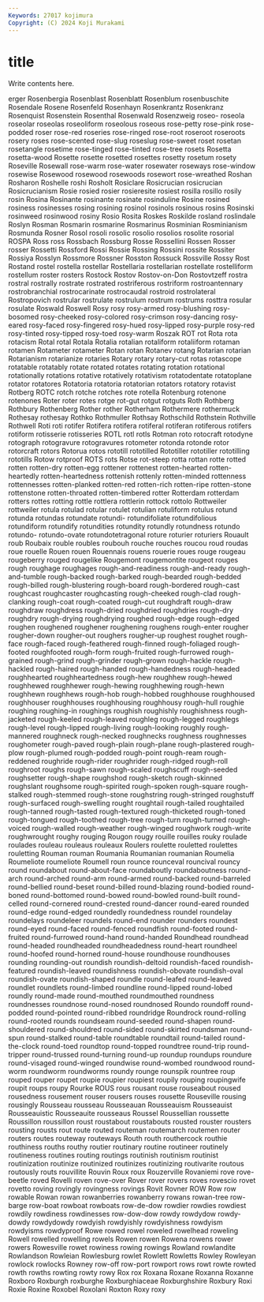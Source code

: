```yaml
---
Keywords: 27017 kojimura
Copyright: (C) 2024 Koji Murakami
---
```


# title

Write contents here.



erger Rosenbergia Rosenblast Rosenblatt Rosenblum rosenbuschite Rosendale Rosene Rosenfeld
Rosenhayn Rosenkrantz Rosenkranz Rosenquist Rosenstein Rosenthal Rosenwald Rosenzweig roseo- roseola
roseolar roseolas roseoliform roseolous roseous rose-petty rose-pink rose-podded roser rose-red
roseries rose-ringed rose-root roseroot roseroots rosery roses rose-scented rose-slug roseslug
rose-sweet roset rosetan rosetangle rosetime rose-tinged rose-tinted rose-tree rosets Rosetta
rosetta-wood Rosette rosette rosetted rosettes rosetty rosetum rosety Roseville Rosewall
rose-warm rose-water rosewater roseways rose-window rosewise Rosewood rosewood rosewoods rosewort
rose-wreathed Roshan Rosharon Roshelle roshi Rosholt Rosiclare Rosicrucian rosicrucian Rosicrucianism
Rosie rosied rosier rosieresite rosiest rosilla rosillo rosily rosin Rosina
Rosinante rosinante rosinate rosinduline Rosine rosined rosiness rosinesses rosing rosining
rosinol rosinols rosinous rosins Rosinski rosinweed rosinwood rosiny Rosio Rosita
Roskes Roskilde rosland roslindale Roslyn Rosman Rosmarin rosmarine Rosmarinus Rosminian
Rosminianism Rosmunda Rosner Rosol rosoli rosolic rosolio rosolios rosolite rosorial
ROSPA Ross ross Rossbach Rossburg Rosse Rossellini Rossen Rosser rosser
Rossetti Rossford Rossi Rossie Rossing Rossini rossite Rossiter Rossiya Rosslyn
Rossmore Rossner Rosston Rossuck Rossville Rossy Rost Rostand rostel rostella
rostellar Rostellaria rostellarian rostellate rostelliform rostellum roster rosters Rostock Rostov
Rostov-on-Don Rostovtzeff rostra rostral rostrally rostrate rostrated rostriferous rostriform rostroantennary
rostrobranchial rostrocarinate rostrocaudal rostroid rostrolateral Rostropovich rostrular rostrulate rostrulum rostrum
rostrums rosttra rosular rosulate Roswald Roswell Rosy rosy rosy-armed rosy-blushing
rosy-bosomed rosy-cheeked rosy-colored rosy-crimson rosy-dancing rosy-eared rosy-faced rosy-fingered rosy-hued rosy-lipped
rosy-purple rosy-red rosy-tinted rosy-tipped rosy-toed rosy-warm Roszak ROT rot Rota
rota rotacism Rotal rotal Rotala Rotalia rotalian rotaliform rotaliiform rotaman
rotamen Rotameter rotameter Rotan rotan Rotanev rotang Rotarian rotarian Rotarianism
rotarianize rotaries Rotary rotary rotary-cut rotas rotascope rotatable rotatably rotate
rotated rotates rotating rotation rotational rotationally rotations rotative rotatively rotativism
rotatodentate rotatoplane rotator rotatores Rotatoria rotatoria rotatorian rotators rotatory rotavist
Rotberg ROTC rotch rotche rotches rote rotella Rotenburg rotenone rotenones
Roter roter rotes rotge rot-gut rotgut rotguts Roth Rothberg Rothbury
Rothenberg Rother rother Rotherham Rothermere rothermuck Rothesay rothesay Rothko Rothmuller
Rothsay Rothschild Rothstein Rothville Rothwell Roti roti rotifer Rotifera rotifera
rotiferal rotiferan rotiferous rotifers rotiform rotisserie rotisseries ROTL rotl rotls
Rotman roto rotocraft rotodyne rotograph rotogravure rotogravures rotometer rotonda rotonde
rotor rotorcraft rotors Rotorua rotos rototill rototilled Rototiller rototiller rototilling
rototills Rotow rotproof ROTS rots Rotse rot-steep rotta rottan rotte
rotted rotten rotten-dry rotten-egg rottener rottenest rotten-hearted rotten-heartedly rotten-heartedness rottenish
rottenly rotten-minded rottenness rottennesses rotten-planked rotten-red rotten-rich rotten-ripe rotten-stone rottenstone
rotten-throated rotten-timbered rotter Rotterdam rotterdam rotters rottes rotting rottle rottlera
rottlerin rottock rottolo Rottweiler rottweiler rotula rotulad rotular rotulet rotulian
rotuliform rotulus rotund rotunda rotundas rotundate rotundi- rotundifoliate rotundifolious rotundiform
rotundify rotundities rotundity rotundly rotundness rotundo rotundo- rotundo-ovate rotundotetragonal roture
roturier roturiers Rouault roub Roubaix rouble roubles roubouh rouche rouches
roucou roud roudas roue rouelle Rouen rouen Rouennais rouens rouerie
roues rouge rougeau rougeberry rouged rougelike Rougemont rougemontite rougeot rouges
rough roughage roughages rough-and-readiness rough-and-ready rough-and-tumble rough-backed rough-barked rough-bearded rough-bedded
rough-billed rough-blustering rough-board rough-bordered rough-cast roughcast roughcaster roughcasting rough-cheeked rough-clad
rough-clanking rough-coat rough-coated rough-cut roughdraft rough-draw roughdraw roughdress rough-dried roughdried
roughdries rough-dry roughdry rough-drying roughdrying roughed rough-edge rough-edged roughen roughened
roughener roughening roughens rough-enter rougher rougher-down rougher-out roughers rougher-up roughest
roughet rough-face rough-faced rough-feathered rough-finned rough-foliaged rough-footed roughfooted rough-form rough-fruited
rough-furrowed rough-grained rough-grind rough-grinder rough-grown rough-hackle rough-hackled rough-haired rough-handed rough-handedness
rough-headed roughhearted roughheartedness rough-hew roughhew rough-hewed roughhewed roughhewer rough-hewing roughhewing
rough-hewn roughhewn roughhews rough-hob rough-hobbed roughhouse roughhoused roughhouser roughhouses roughhousing
roughhousy rough-hull roughie roughing roughing-in roughings roughish roughishly roughishness rough-jacketed
rough-keeled rough-leaved roughleg rough-legged roughlegs rough-level rough-lipped rough-living rough-looking roughly
rough-mannered roughneck rough-necked roughnecks roughness roughnesses roughometer rough-paved rough-plain rough-plane
rough-plastered rough-plow rough-plumed rough-podded rough-point rough-ream rough-reddened roughride rough-rider roughrider
rough-ridged rough-roll roughroot roughs rough-sawn rough-scaled roughscuff rough-seeded roughsetter rough-shape
roughshod rough-sketch rough-skinned roughslant roughsome rough-spirited rough-spoken rough-square rough-stalked rough-stemmed
rough-stone roughstring rough-stringed roughstuff rough-surfaced rough-swelling rought roughtail rough-tailed roughtailed
rough-tanned rough-tasted rough-textured rough-thicketed rough-toned rough-tongued rough-toothed rough-tree rough-turn rough-turned
rough-voiced rough-walled rough-weather rough-winged roughwork rough-write roughwrought roughy rouging Rougon
rougy rouille rouilles rouky roulade roulades rouleau rouleaus rouleaux Roulers
roulette rouletted roulettes rouletting Rouman rouman Roumania Roumanian roumanian Roumelia
Roumeliote roumeliote Roumell roun rounce rounceval rouncival rouncy round roundabout
round-about-face roundaboutly roundaboutness round-arch round-arched round-arm round-armed round-backed round-barreled round-bellied
round-beset round-billed round-blazing round-bodied round-boned round-bottomed round-bowed round-bowled round-built round-celled
round-cornered round-crested round-dancer round-eared rounded round-edge round-edged roundedly roundedness roundel
roundelay roundelays roundeleer roundels round-end rounder rounders roundest round-eyed round-faced
round-fenced roundfish round-footed round-fruited round-furrowed round-hand round-handed Roundhead roundhead round-headed
roundheaded roundheadedness round-heart roundheel round-hoofed round-horned round-house roundhouse roundhouses rounding
rounding-out roundish roundish-deltoid roundish-faced roundish-featured roundish-leaved roundishness roundish-obovate roundish-oval roundish-ovate
roundish-shaped roundle round-leafed round-leaved roundlet roundlets round-limbed roundline round-lipped round-lobed
roundly round-made round-mouthed roundmouthed roundness roundnesses roundnose round-nosed roundnosed Roundo
roundoff round-podded round-pointed round-ribbed roundridge Roundrock round-rolling round-rooted rounds roundseam
round-seeded round-shapen round-shouldered round-shouldred round-sided round-skirted roundsman round-spun round-stalked round-table
roundtable roundtail round-tailed round-the-clock round-toed roundtop round-topped roundtree round-trip round-tripper
round-trussed round-turning round-up roundup roundups roundure round-visaged round-winged roundwise round-wombed
roundwood round-worm roundworm roundworms roundy rounge rounspik rountree roup rouped
rouper roupet roupie roupier roupiest roupily rouping roupingwife roupit roups
roupy Rourke ROUS rous rousant rouse rouseabout roused rousedness rousement
rouser rousers rouses rousette Rouseville rousing rousingly Rousseau rousseau Rousseauan
Rousseauism Rousseauist Rousseauistic Rousseauite rousseaus Roussel Roussellian roussette Roussillon roussillon
roust roustabout roustabouts rousted rouster rousters rousting rousts rout route
routed routeman routemarch routemen router routers routes routeway routeways Routh
routh routhercock routhie routhiness rouths routhy routier routinary routine routineer
routinely routineness routines routing routings routinish routinism routinist routinization routinize
routinized routinizes routinizing routivarite routous routously routs rouvillite Rouvin Roux
roux Rouzerville Rovaniemi rove rove-beetle roved Rovelli roven rove-over Rover
rover rovers roves rovescio rovet rovetto roving rovingly rovingness rovings
Rovit Rovner ROW Row row rowable Rowan rowan rowanberries rowanberry
rowans rowan-tree row-barge row-boat rowboat rowboats row-de-dow rowdier rowdies rowdiest
rowdily rowdiness rowdinesses row-dow-dow rowdy rowdydow rowdy-dowdy rowdydowdy rowdyish rowdyishly
rowdyishness rowdyism rowdyisms rowdyproof Rowe rowed rowel roweled rowelhead roweling
Rowell rowelled rowelling rowels Rowen rowen Rowena rowens rower rowers
Rowesville rowet rowiness rowing rowings Rowland rowlandite Rowlandson Rowleian Rowlesburg
rowlet Rowlett Rowletts Rowley Rowleyan rowlock rowlocks Rowney row-off row-port
rowport rows rowt rowte rowted rowth rowths rowting rowty rowy
Rox rox Roxana Roxane Roxanna Roxanne Roxboro Roxburgh roxburghe Roxburghiaceae
Roxburghshire Roxbury Roxi Roxie Roxine Roxobel Roxolani Roxton Roxy roxy
